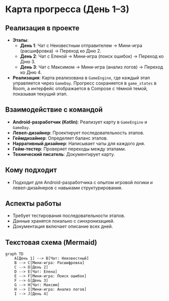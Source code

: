 # Карта прогресса (День 1–3)

## Реализация в проекте
- **Этапы**: 
  - **День 1**: Чат с Неизвестным отправителем → Мини-игра (расшифровка) → Переход ко Дню 2.
  - **День 2**: Чат с Еленой → Мини-игра (поиск ошибок) → Переход ко Дню 3.
  - **День 3**: Чат с Максимом → Мини-игра (анализ логов) → Переход ко Дню 4.
- **Реализация**: Карта реализована в `GameEngine`, где каждый этап управляется через `GameDay`. Прогресс сохраняется в `game_states` в Room, а интерфейс отображается в Compose с тёмной темой, показывая текущий этап.

## Взаимодействие с командой
- **Android-разработчик (Kotlin)**: Реализует карту в `GameEngine` и `GameDay`.
- **Левел-дизайнер**: Проектирует последовательность этапов.
- **Геймдизайнер**: Определяет баланс этапов.
- **Нарративный дизайнер**: Написывает чаты для каждого дня.
- **Гейм-тестер**: Проверяет переходы между этапами.
- **Технический писатель**: Документирует карту.

## Кому подходит
- Подходит для Android-разработчика с опытом игровой логики и левел-дизайнеров с навыками структурирования.

## Аспекты работы
- Требует тестирования последовательности этапов.
- Данные хранятся локально с синхронизацией.
- Документация включает описание всех дней.

## Текстовая схема (Mermaid)
```mermaid
graph TD
    A[День 1] --> B[Чат: Неизвестный]
    B --> C[Мини-игра: Расшифровка]
    C --> D[День 2]
    D --> E[Чат: Елена]
    E --> F[Мини-игра: Поиск ошибок]
    F --> G[День 3]
    G --> H[Чат: Максим]
    H --> I[Мини-игра: Анализ логов]
    I --> J[День 4]
``` 